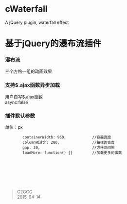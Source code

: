 # cWaterfall
A jQuery plugin, waterfall effect

基于jQuery的瀑布流插件
=====================

### 瀑布流
三个方格一组的动画效果

### 支持$.ajax函数异步加载
用户自写$.ajax函数<br />
async:false

### 插件默认参数
单位：px<br />

			containerWidth: 960,            //容器宽度
			columnWidth: 280,               //每栏的宽度
			gap: 30,                        //方格间间隙
			loadMore: function() {}         //加载更多的函数

<br />
<br />
<br />
<br />
<br />

> C2CCC<br />
> 2015-04-14
